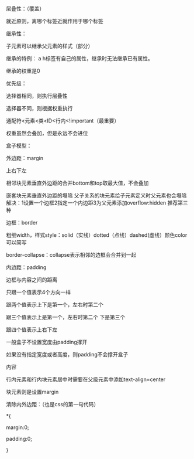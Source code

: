 层叠性：（覆盖）

就近原则，离哪个标签近就作用于哪个标签

继承性：

子元素可以继承父元素的样式（部分）

继承的特例：
a h标签有自己的属性，继承时无法继承已有属性。

继承的权重是0

优先级：

选择器相同，则执行层叠性

选择器不同，则根据权重执行

通配符<元素<类<ID<行内<!important（最重要）

权重虽然会叠加，但是永远不会进位

盒子模型：

外边距：margin 

上右下左

相邻块元素垂直外边距的合并bottom和top取最大值，不会叠加

嵌套块元素垂直外边距的塌陷 父子关系的块元素给子元素定义时父元素也会塌陷 解决：1设置一个边框2指定一个内边距3为父元素添加overflow:hidden 推荐第三种

边框：border

粗细width，样式style：solid（实线）dotted（点线）dashed(虚线）颜色color 可以简写 

border-collapse：collapse表示相邻的边框会合并到一起

内边距：padding

边框与内容之间的距离 

只跟一个值表示4个方向一样

跟两个值表示上下是第一个，左右时第二个

跟三个值表示上是第一个，左右时第二个 下是第三个

跟四个值表示上右下左

一般盒子不设置宽度由padding撑开

如果没有指定宽度或者高度，则padding不会撑开盒子

内容

行内元素和行内块元素居中时需要在父级元素中添加text-align=center

块元素则是设置margin

清除内外边距：（也是css的第一句代码）

*{

margin:0;

padding:0;

}